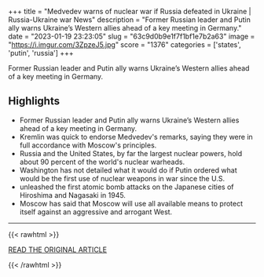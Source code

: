 +++
title = "Medvedev warns of nuclear war if Russia defeated in Ukraine | Russia-Ukraine war News"
description = "Former Russian leader and Putin ally warns Ukraine’s Western allies ahead of a key meeting in Germany."
date = "2023-01-19 23:23:05"
slug = "63c9d0b9e1f7f1bf1e7b2a63"
image = "https://i.imgur.com/3ZpzeJ5.jpg"
score = "1376"
categories = ['states', 'putin', 'russia']
+++

Former Russian leader and Putin ally warns Ukraine’s Western allies ahead of a key meeting in Germany.

## Highlights

- Former Russian leader and Putin ally warns Ukraine’s Western allies ahead of a key meeting in Germany.
- Kremlin was quick to endorse Medvedev's remarks, saying they were in full accordance with Moscow's principles.
- Russia and the United States, by far the largest nuclear powers, hold about 90 percent of the world's nuclear warheads.
- Washington has not detailed what it would do if Putin ordered what would be the first use of nuclear weapons in war since the U.S.
- unleashed the first atomic bomb attacks on the Japanese cities of Hiroshima and Nagasaki in 1945.
- Moscow has said that Moscow will use all available means to protect itself against an aggressive and arrogant West.

---

{{< rawhtml >}}
  <p class="article-category">
    <a target="_blank" href="https://www.aljazeera.com/news/2023/1/19/medvedev-warns-of-nuclear-war-if-russia-defeated-in-ukraine">READ THE ORIGINAL ARTICLE</a>
  </p>
{{< /rawhtml >}}
